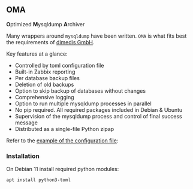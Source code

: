 ## OMA
**O**ptimized **M**ysqldump **A**rchiver

Many wrappers around `mysqldump` have been written. `OMA` is what fits best the requirements of 
[dimedis GmbH](https://www.linkedin.com/company/dimedis).

Key features at a glance:

- Controlled by toml configuration file
- Built-in Zabbix reporting
- Per database backup files
- Deletion of old backups
- Option to skip backup of databases without changes
- Comprehensive logging
- Option to run multiple mysqldump processes in parallel
- No pip required. All required packages included in Debian & Ubuntu
- Supervision of the mysqldump process and control of final success message
- Distributed as a single-file Python zipap

Refer to the [example of the configuration file](./oma.conf.example):

### Installation

On Debian 11 install required python modules:

```bash
apt install python3-toml
```